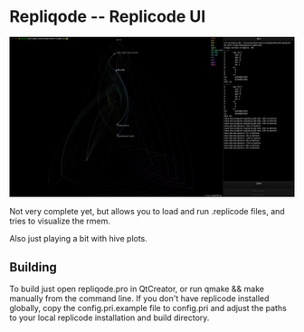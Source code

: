 Repliqode -- Replicode UI
=========================

![screenshot](/doc/screenshot.png)

Not very complete yet, but allows you to load and run .replicode files, and
tries to visualize the rmem.

Also just playing a bit with hive plots.

## Building

To build just open repliqode.pro in QtCreator, or run qmake && make manually
from the command line. If you don't have replicode installed globally, copy the
config.pri.example file to config.pri and adjust the paths to your local
replicode installation and build directory.
